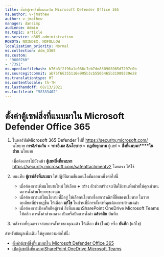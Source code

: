 ```yaml
---
title: ตั้งค่าตู้เซฟสิ่งที่แนบมาใน Microsoft Defender Office 365
ms.author: v-jmathew
author: v-jmathew
manager: dansimp
audience: Admin
ms.topic: article
ms.service: o365-administration
ROBOTS: NOINDEX, NOFOLLOW
localization_priority: Normal
ms.collection: Adm_O365
ms.custom:
- "9000760"
- "7391"
ms.openlocfilehash: b76b3f2f96a1c086c7eb7de830908965d7207c0b
ms.sourcegitcommit: ab75f66355116e995b3cb5505465b31989339e28
ms.translationtype: MT
ms.contentlocale: th-TH
ms.lasthandoff: 08/13/2021
ms.locfileid: "58333402"
---
```

# <a name="set-up-safe-attachment-policies-in-microsoft-defender-for-office-365"></a>ตั้งค่าตู้เซฟสิ่งที่แนบมาใน Microsoft Defender Office 365

1. ในพอร์ทัลMicrosoft 365 Defender ไปที่ <https://security.microsoft.com/> นโยบาย **การ&ร่วมกัน** \> **ทางอีเมล &นโยบาย** \> **กฎภัยคุกคาม** ตู้เซฟ \> **สิ่งที่แนบมา****ในส่วน** นโยบาย

   เมื่อต้องการไปยังหน้า **ตู้เซฟสิ่งที่แนบมา** <https://security.microsoft.com/safeattachmentv2> โดยตรง ให้ใช้

2. บนแท็บ **ตู้เซฟสิ่งที่แนบมา** ให้ปฏิบัติตามขั้นตอนใดขั้นตอนหนึ่งต่อไปนี้
   - เมื่อต้องการเพิ่มนโยบายใหม่ ให้เลือก **+** สร้าง ตัวช่วยสร้างจะเปิดใช้งานเพื่อช่วยให้คุณกําหนดการตั้งค่านโยบายของคุณ
   - เมื่อต้องการแก้ไขนโยบายที่มีอยู่ ให้เลือกนโยบายโดยการคลิกที่ชื่อของนโยบาย ในรายละเอียดที่ปรากฏขึ้น ให้เลือก **แก้ไข** ในส่วนที่มีการตั้งค่าที่คุณต้องการกําหนดค่า
   - เมื่อต้องการเปิดหรือปิดตู้เซฟ สิ่งที่แนบมาSharePoint OneDrive Microsoft Teams ให้คลิก การตั้งค่าส่วนกลาง เปิดหรือปิดการตั้งค่า **แล้วคลิก** บันทึก

3. หลังจากที่คุณตรวจสอบการตั้งค่าของคุณแล้ว ให้เลือก **ส่ง** (ใหม่) หรือ **บันทึก** (แก้ไข)

สำหรับข้อมูลเพิ่มเติม ให้ดูบทความต่อไปนี้:

- [ตั้งค่าตู้เซฟสิ่งที่แนบมาใน Microsoft Defender Office 365](https://docs.microsoft.com/microsoft-365/security/office-365-security/set-up-safe-attachments-policies)
- [เปิดตู้เซฟสิ่งที่แนบมาSharePoint OneDrive Microsoft Teams](https://docs.microsoft.com/microsoft-365/security/office-365-security/turn-on-mdo-for-spo-odb-and-teams)
